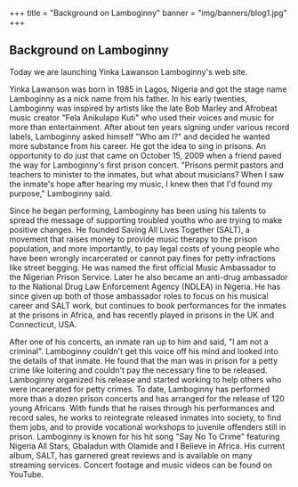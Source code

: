 +++
title = "Background on Lamboginny"
banner = "img/banners/blog1.jpg"
+++

## Background on Lamboginny

Today we are launching Yinka Lawanson Lamboginny's web site.

Yinka Lawanson was born in 1985 in Lagos, Nigeria and got the stage name Lamboginny as a nick name from his father.  In his early twenties, Lamboginny was inspired by artists like the late Bob Marley and Afrobeat music creator "Fela Anikulapo Kuti" who used their voices and music for more than entertainment.  After about ten years signing under various record labels, Lamboginny asked himself "Who am I?" and decided he wanted more substance from his career.  He got the idea to sing in prisons.  An opportunity to do just that came on October 15, 2009 when a friend paved the way for Lamboginny's first prison concert.  "Prisons permit pastors and teachers to minister to the inmates, but what about musicians?  When I saw the inmate's hope after hearing my music, I knew then that I'd found my purpose," Lamboginny said.

Since he began performing, Lamboginny has been using his talents to spread the message of supporting troubled youths who are trying to make positive changes.  He founded Saving All Lives Together (SALT), a movement that raises money to provide music therapy to the prison population, and more importantly, to pay legal costs of young people who have been wrongly incarcerated or cannot pay fines for petty infractions like street begging.  He was named the first official Music Ambassador to the Nigerian Prison Service.  Later he also became an anti-drug ambassador to the National Drug Law Enforcement Agency (NDLEA) in Nigeria.  He has since given up both of those ambassador roles to focus on his musical career and SALT work, but continues to book performances for the inmates at the prisons in Africa, and has recently played in prisons in the UK and Connecticut, USA. 

After one of his concerts, an inmate ran up to him and said, "I am not a criminal".  Lamboginny couldn't get this voice off his mind and looked into the details of that inmate.  He found that the man was in prison for a petty crime like loitering and couldn't pay the necessary fine to be released.  Lamboginny organized his release and started working to help others who were incarerated for petty crimes.  To date, Lamboginny has performed more than a dozen prison concerts and has arranged for the release of 120 young Africans.  With funds that he raises through his performances and record sales, he works to reintegrate released inmates into society, to find them jobs, and to provide vocational workshops to juvenile offenders still in prison.  Lamboginny is known for his hit song "Say No To Crime" featuring Nigeria All Stars, Gbaladun with Olamide and I Believe in Africa.  His current album, SALT, has garnered great reviews and is available on many streaming services.  Concert footage and music videos can be found on YouTube.
